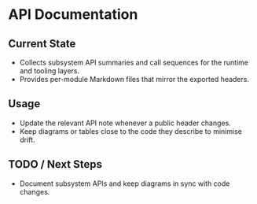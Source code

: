 # API Documentation

## Current State

- Collects subsystem API summaries and call sequences for the runtime and tooling layers.
- Provides per-module Markdown files that mirror the exported headers.

## Usage

- Update the relevant API note whenever a public header changes.
- Keep diagrams or tables close to the code they describe to minimise drift.

## TODO / Next Steps

- Document subsystem APIs and keep diagrams in sync with code changes.
